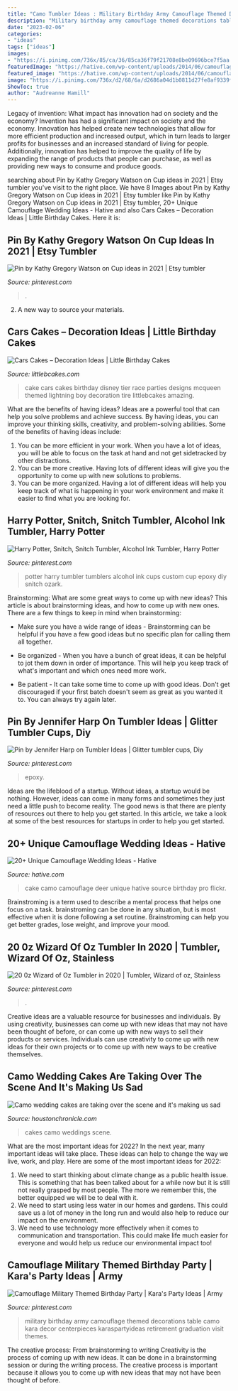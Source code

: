 ```yaml
---
title: "Camo Tumbler Ideas : Military Birthday Army Camouflage Themed Decorations Table Camo Kara Decor Centerpieces Karaspartyideas Retirement Graduation Visit Themes"
description: "Military birthday army camouflage themed decorations table camo kara decor centerpieces karaspartyideas retirement graduation visit themes"
date: "2023-02-06"
categories:
- "ideas"
tags: ["ideas"]
images:
- "https://i.pinimg.com/736x/85/ca/36/85ca36f79f21708e8be09696bce7f5aa.jpg"
featuredImage: "https://hative.com/wp-content/uploads/2014/06/camouflage-wedding-ideas/8-camouflage-wedding-cake.jpg"
featured_image: "https://hative.com/wp-content/uploads/2014/06/camouflage-wedding-ideas/8-camouflage-wedding-cake.jpg"
image: "https://i.pinimg.com/736x/d2/68/6a/d2686a04d1b0811d27fe8af9339fc85b.jpg"
ShowToc: true
author: "Audreanne Hamill"
---
```



Legacy of invention: What impact has innovation had on society and the economy?
Invention has had a significant impact on society and the economy. Innovation has helped create new technologies that allow for more efficient production and increased output, which in turn leads to larger profits for businesses and an increased standard of living for people. Additionally, innovation has helped to improve the quality of life by expanding the range of products that people can purchase, as well as providing new ways to consume and produce goods.

	

		
searching about Pin by Kathy Gregory Watson on Cup ideas in 2021 | Etsy tumbler you've visit to the right place. We have 8 Images about Pin by Kathy Gregory Watson on Cup ideas in 2021 | Etsy tumbler like Pin by Kathy Gregory Watson on Cup ideas in 2021 | Etsy tumbler, 20+ Unique Camouflage Wedding Ideas - Hative and also Cars Cakes – Decoration Ideas | Little Birthday Cakes. Here it is:
		
    
## Pin By Kathy Gregory Watson On Cup Ideas In 2021 | Etsy Tumbler

<img loading=lazy src="https://i.pinimg.com/736x/58/75/e8/5875e813085f52ff6881262c78d83654.jpg" onerror="this.onerror=null;this.src='https://tse2.mm.bing.net/th?id=OIP.J0CqTVFuGRnSod7lY_kaNAHaKt&amp;pid=15.1';" alt="Pin by Kathy Gregory Watson on Cup ideas in 2021 | Etsy tumbler">

_Source: pinterest.com_

>. 

	

2. A new way to source your materials.

    
## Cars Cakes – Decoration Ideas | Little Birthday Cakes

<img loading=lazy src="https://www.littlebcakes.com/wp-content/uploads/2014/01/Cars-Cakes.jpg" onerror="this.onerror=null;this.src='https://tse1.mm.bing.net/th?id=OIP.V1P7y-NktjGbMGmGn9Oq3AHaKs&amp;pid=15.1';" alt="Cars Cakes – Decoration Ideas | Little Birthday Cakes">

_Source: littlebcakes.com_

>cake cars cakes birthday disney tier race parties designs mcqueen themed lightning boy decoration tire littlebcakes amazing. 

	

What are the benefits of having ideas?
Ideas are a powerful tool that can help you solve problems and achieve success. By having ideas, you can improve your thinking skills, creativity, and problem-solving abilities. Some of the benefits of having ideas include: 
1) You can be more efficient in your work. When you have a lot of ideas, you will be able to focus on the task at hand and not get sidetracked by other distractions. 
2) You can be more creative. Having lots of different ideas will give you the opportunity to come up with new solutions to problems. 
3) You can be more organized. Having a lot of different ideas will help you keep track of what is happening in your work environment and make it easier to find what you are looking for.

    
## Harry Potter, Snitch, Snitch Tumbler, Alcohol Ink Tumbler, Harry Potter

<img loading=lazy src="https://i.pinimg.com/736x/d2/68/6a/d2686a04d1b0811d27fe8af9339fc85b.jpg" onerror="this.onerror=null;this.src='https://tse4.mm.bing.net/th?id=OIP.YRMepFSGpYW5EaQ-wgcbZAHaJ3&amp;pid=15.1';" alt="Harry Potter, Snitch, Snitch Tumbler, Alcohol Ink Tumbler, Harry Potter">

_Source: pinterest.com_

>potter harry tumbler tumblers alcohol ink cups custom cup epoxy diy snitch ozark. 

	

Brainstorming: What are some great ways to come up with new ideas?
This article is about brainstorming ideas, and how to come up with new ones. There are a few things to keep in mind when brainstorming: 
- Make sure you have a wide range of ideas - Brainstorming can be helpful if you have a few good ideas but no specific plan for calling them all together. 

- Be organized - When you have a bunch of great ideas, it can be helpful to jot them down in order of importance. This will help you keep track of what's important and which ones need more work. 

- Be patient - It can take some time to come up with good ideas. Don't get discouraged if your first batch doesn't seem as great as you wanted it to. You can always try again later.

    
## Pin By Jennifer Harp On Tumbler Ideas | Glitter Tumbler Cups, Diy

<img loading=lazy src="https://i.pinimg.com/736x/9c/d3/4a/9cd34a363b276cb3cc53a6f43c522b09.jpg" onerror="this.onerror=null;this.src='https://tse3.mm.bing.net/th?id=OIP.kdeLsHOjBqvm-IyinlNqTwHaM8&amp;pid=15.1';" alt="Pin by Jennifer Harp on Tumbler Ideas | Glitter tumbler cups, Diy">

_Source: pinterest.com_

>epoxy. 

	

Ideas are the lifeblood of a startup. Without ideas, a startup would be nothing. However, ideas can come in many forms and sometimes they just need a little push to become reality. The good news is that there are plenty of resources out there to help you get started. In this article, we take a look at some of the best resources for startups in order to help you get started.

    
## 20+ Unique Camouflage Wedding Ideas - Hative

<img loading=lazy src="https://hative.com/wp-content/uploads/2014/06/camouflage-wedding-ideas/8-camouflage-wedding-cake.jpg" onerror="this.onerror=null;this.src='https://tse4.mm.bing.net/th?id=OIP.v4Y4mynHX6_kdRhzmVmojAHaJV&amp;pid=15.1';" alt="20+ Unique Camouflage Wedding Ideas - Hative">

_Source: hative.com_

>cake camo camouflage deer unique hative source birthday pro flickr. 

	

Brainstroming is a term used to describe a mental process that helps one focus on a task. brainstroming can be done in any situation, but is most effective when it is done following a set routine. Brainstroming can help you get better grades, lose weight, and improve your mood.

    
## 20 0z Wizard Of Oz Tumbler In 2020 | Tumbler, Wizard Of Oz, Stainless

<img loading=lazy src="https://i.pinimg.com/736x/85/ca/36/85ca36f79f21708e8be09696bce7f5aa.jpg" onerror="this.onerror=null;this.src='https://tse2.mm.bing.net/th?id=OIP.bdlMkHb2zkXGmKAYBIscFAHaNl&amp;pid=15.1';" alt="20 0z Wizard of Oz Tumbler in 2020 | Tumbler, Wizard of oz, Stainless">

_Source: pinterest.com_

>. 

	

Creative ideas are a valuable resource for businesses and individuals. By using creativity, businesses can come up with new ideas that may not have been thought of before, or can come up with new ways to sell their products or services. Individuals can use creativity to come up with new ideas for their own projects or to come up with new ways to be creative themselves.

    
## Camo Wedding Cakes Are Taking Over The Scene And It&#039;s Making Us Sad

<img loading=lazy src="https://s.hdnux.com/photos/54/31/20/11637781/4/rawImage.jpg" onerror="this.onerror=null;this.src='https://tse3.mm.bing.net/th?id=OIP.3V9cYk6yeMTzMqA3GxDqtAHaNK&amp;pid=15.1';" alt="Camo wedding cakes are taking over the scene and it&#039;s making us sad">

_Source: houstonchronicle.com_

>cakes camo weddings scene. 

	

What are the most important ideas for 2022?
In the next year, many important ideas will take place. These ideas can help to change the way we live, work, and play. Here are some of the most important ideas for 2022:
1. We need to start thinking about climate change as a public health issue. This is something that has been talked about for a while now but it is still not really grasped by most people. The more we remember this, the better equipped we will be to deal with it.
2. We need to start using less water in our homes and gardens. This could save us a lot of money in the long run and would also help to reduce our impact on the environment.
3. We need to use technology more effectively when it comes to communication and transportation. This could make life much easier for everyone and would help us reduce our environmental impact too!

    
## Camouflage Military Themed Birthday Party | Kara&#039;s Party Ideas | Army

<img loading=lazy src="https://i.pinimg.com/736x/f0/42/2f/f0422f7ca29a0713ebcf69322fbb743b.jpg" onerror="this.onerror=null;this.src='https://tse3.mm.bing.net/th?id=OIP.Xs74LU-j2KKAUug2Czhe4wHaLH&amp;pid=15.1';" alt="Camouflage Military Themed Birthday Party | Kara&#039;s Party Ideas | Army">

_Source: pinterest.com_

>military birthday army camouflage themed decorations table camo kara decor centerpieces karaspartyideas retirement graduation visit themes. 

	

The creative process: From brainstorming to writing
Creativity is the process of coming up with new ideas. It can be done in a brainstorming session or during the writing process. The creative process is important because it allows you to come up with new ideas that may not have been thought of before.

